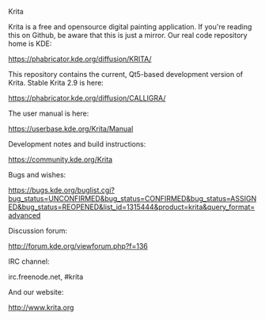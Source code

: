 Krita

Krita is a free and opensource digital painting application. If you're 
reading this on Github, be aware that this is just a mirror. Our real
code repository home is KDE:

  https://phabricator.kde.org/diffusion/KRITA/

This repository contains the current, Qt5-based development version of
Krita. Stable Krita 2.9 is here:

  https://phabricator.kde.org/diffusion/CALLIGRA/

The user manual is here:

  https://userbase.kde.org/Krita/Manual

Development notes and build instructions:

  https://community.kde.org/Krita

Bugs and wishes:

  https://bugs.kde.org/buglist.cgi?bug_status=UNCONFIRMED&bug_status=CONFIRMED&bug_status=ASSIGNED&bug_status=REOPENED&list_id=1315444&product=krita&query_format=advanced

Discussion forum:

  http://forum.kde.org/viewforum.php?f=136

IRC channel:

  irc.freenode.net, #krita

And our website:

  http://www.krita.org
